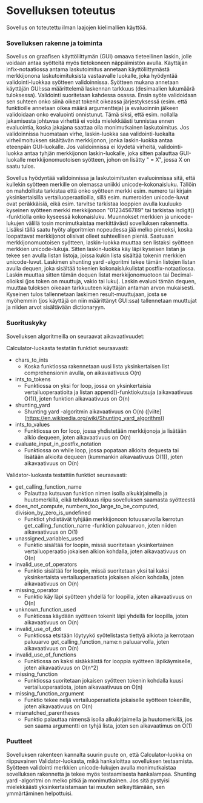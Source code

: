 # Sovelluksen toteutus
Sovellus on toteutettu ilman laajojen kielimallien käyttöä.

### Sovelluksen rakenne ja toiminta
Sovellus on graafisen käyttöliittymän (GUI) omaava tieteellinen laskin, jolle voidaan antaa syötteitä myös tietokoneen näppäimistön avulla. Käyttäjän infix-notaatiossa antama laskutoimitus annetaan käyttöliittymästä merkkijonona laskutoimituksista vastaavalle luokalle, joka hyödyntää validointi-luokkaa syötteen validoinnissa. Syötteen mukana annetaan käyttäjän GUI:ssa määrittelemä laskennan tarkkuus (desimaalien lukumäärä tuloksessa). Validointi suoritetaan kahdessa osassa. Ensin syöte validoidaan sen suhteen onko siinä oikeat tokenit oikeassa järjestyksessä (esim. että funktioille annetaan oikea määrä argumentteja) ja evaluoinnin jälkeen validoidaan onko evaluointi onnistunut. Tämä siksi, että esim. nollalla jakamisesta johtuvaa virhettä ei voida mielekkäästi tunnistaa ennen evaluointia, koska jakajana saattaa olla monimutkainen laskutoimitus. Jos validoinnissa huomataan virhe, laskin-luokka saa validointi-luokalta virheilmoituksen sisältävän merkkijonon, jonka laskin-luokka antaa eteenpäin GUI-luokalle. Jos validoinnissa ei löydetä virheitä, validointi-luokka antaa tyhjän merkkijonon laskin-luokalle, joka sitten palauttaa GUI-luokalle merkkijonomuotoisen syötteen, johon on lisätty " = X", jossa X on saatu tulos.

Sovellus hyödyntää validoinnissa ja laskutoimitusten evaluoinnissa sitä, että kullekin syötteen merkille on olemassa uniikki unicode-kokonaisluku. Tällöin on mahdollista tarkistaa että onko syötteen merkki esim. numero tai kirjain yksinkertaisilla vertailuoperaatioilla, sillä esim. numeroiden unicode-luvut ovat peräkkäisiä, eikä esim. tarvitse tarkistaa looppien avulla kuuluuko kyseinen syötteen merkki merkkijonoon "0123456789" tai tarkistaa isdigit() -funktiolla onko kyseessä kokonaisluku. Muunnokset merkkien ja unicode-lukujen välillä tosin monimutkaistaa merkittävästi sovelluksen rakennetta. Lisäksi tällä saatu hyöty algoritmien nopeudessa jää melko pieneksi, koska loopattavat merkkijonot olisivat olleet suhteellisen pieniä. Saatuaan merkkijonomuotoisen syötteen, laskin-luokka muuttaa sen listaksi syötteen merkkien unicode-lukuja. Sitten laskin-luokka käy läpi kyseisen listan ja tekee sen avulla listan listoja, joissa kukin lista sisältää tokenin merkkien unicode-luvut. Laskimen shunting yard -algoritmi tekee tämän listojen listan avulla dequen, joka sisältää tokenien kokonaislukulistat postfix-notaatiossa. Laskin muuttaa sitten tämän dequen listat merkkijonomuotoon tai Decimal-olioiksi (jos token on muuttuja, vakio tai luku). Laskin evaluoi tämän dequen, muuttaa tuloksen oikeaan tarkkuuteen käyttäjän antaman arvon mukaisesti. Kyseinen tulos tallennetaan laskimen result-muuttujaan, josta se myöhemmin (jos käyttäjä on niin määrittänyt GUI:ssa) tallennetaan muuttujat ja niiden arvot sisältävään dictionaryyn.

### Suorituskyky
Sovelluksen algoritmeilla on seuraavat aikavaativuudet:

Calculator-luokasta testatiin funktiot seuraavasti:
- chars_to_ints
    - Koska funktiossa rakennetaan uusi lista yksinkertaisen list comprehensionin avulla, on aikavaativuus O(n)
- ints_to_tokens
    - Funktiossa on yksi for loop, jossa on yksinkertaisia vertailuoperaatioita ja listan append()-funktiokutsuja (aikavaativuus O(1)), joten funktion aikavaativuus on O(n)
- shunting_yard
    - Shunting yard -algoritmin aikavaativuus on O(n) ([viite] (https://en.wikipedia.org/wiki/Shunting_yard_algorithm))
- ints_to_values
    - Funktiossa on for loop, jossa yhdistetään merkkijonoja ja lisätään alkio dequeen, joten aikavaativuus on O(n)
- evaluate_input_in_postfix_notation
    - Funktiossa on while loop, jossa popataan alkioita dequesta tai lisätään alkioita dequeen (kummankin aikavaativuus O(1)), joten aikavaativuus on O(n)

Validator-luokasta testattiin funktiot seuraavasti:
- get_calling_function_name
    - Palauttaa kutsuvan funktion nimen isolla alkukirjaimella ja huutomerkillä, eikä tehokkuus riipu sovelluksen saamasta syötteestä
- does_not_compute, numbers_too_large_to_be_computed, division_by_zero_is_undefined
    - Funktiot yhdistävät tyhjään merkkijonoon totuusarvolla kerrotun get_calling_function_name -funktion paluuarvon, joten niiden aikavaativuus on O(1)
- unassigned_variables_used
    - Funktio sisältää for loopin, missä suoritetaan yksinkertainen vertailuoperaatio jokaisen alkion kohdalla, joten aikavaativuus on O(n)
- invalid_use_of_operators
    - Funktio sisältää for loopin, missä suoritetaan yksi tai kaksi yksinkertaista vertailuoperaatiota jokaisen alkion kohdalla, joten aikavaativuus on O(n)
- missing_operator
    - Funktio käy läpi syötteen yhdellä for loopilla, joten aikavaativuus on O(n)
- unknown_function_used
    - Funktiossa käydään syötteen tokenit läpi yhdellä for loopilla, joten aikavaativuus on O(n)
- invalid_use_of_dot
    - Funktiossa etsitään löytyykö syötelistasta tiettyä alkiota ja kerrotaan paluuarvo get_calling_function_name:n paluuarvolla, joten aikavaativuus on O(n)
- invalid_use_of_functions
    - Funktiossa on kaksi sisäkkäistä for looppia syötteen läpikäymiselle, joten aikavaativuus on O(n^2)
- missing_function
    - Funktiossa suoritetaan jokaisen syötteen tokenin kohdalla kuusi vertailuoperaatiota, joten aikavaativuus on O(n)
- missing_function_argument
    - Funktio tekee neljä vertailuoperaatiota jokaiselle syötteen tokenille, joten aikavaativuus on O(n)
- mismatched_parentheses
    - Funktio palauttaa nimensä isolla alkukirjaimella ja huutomerkillä, jos sen saama argumentti on tyhjä lista, joten sen aikavaatimus on O(1)

### Puutteet

Sovelluksen rakenteen kannalta suurin puute on, että Calculator-luokka on riippuvainen Validator-luokasta, mikä hankaloittaa sovelluksen testaamista. Syötteen validointi merkkien unicode-lukujen avulla monimutkaistaa sovelluksen rakennetta ja tekee myös testaamisesta hankalampaa. Shunting yard -algoritmi on melko pitkä ja monimutkainen. Jos sitä pystyisi mielekkäästi yksinkertaistamaan tai muuten selkeyttämään, sen ymmärtäminen helpottuisi.
